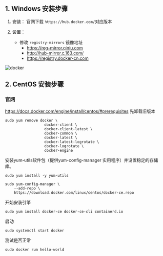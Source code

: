 ## 1. Windows 安装步骤
1. 安装：
官网下载 `https://hub.docker.com/`对应版本

2. 设置：
    * 修改 `registry-mirrors` 镜像地址
        * https://reg-mirror.qiniu.com
        * http://hub-mirror.c.163.com/
        * https://registry.docker-cn.com

![docker](/res/docker/docker_1.png)

## 2. CentOS 安装步骤
### 官网
https://docs.docker.com/engine/install/centos/#prerequisites
先卸载旧版本
```
sudo yum remove docker \
                  docker-client \
                  docker-client-latest \
                  docker-common \
                  docker-latest \
                  docker-latest-logrotate \
                  docker-logrotate \
                  docker-engine
```
安装yum-utils软件包（提供yum-config-manager 实用程序）并设置稳定的存储库。
```
sudo yum install -y yum-utils

sudo yum-config-manager \
    --add-repo \
    https://download.docker.com/linux/centos/docker-ce.repo
```
开始安装引擎
```
sudo yum install docker-ce docker-ce-cli containerd.io
```
启动
```
sudo systemctl start docker
```
测试是否正常
```
sudo docker run hello-world
```
